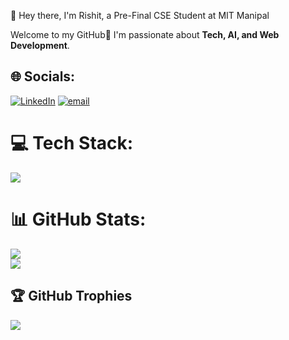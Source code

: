 👋 Hey there, I'm Rishit, a Pre-Final CSE Student at MIT Manipal

Welcome to my GitHub🚀 
I'm passionate about **Tech, AI, and Web Development**.  


## 🌐 Socials:
[![LinkedIn](https://img.shields.io/badge/LinkedIn-%230077B5.svg?logo=linkedin&logoColor=white)](https://linkedin.com/in/mandalrishit) [![email](https://img.shields.io/badge/Email-D14836?logo=gmail&logoColor=white)](mailto:rishit2014@gmail.com) 

# 💻 Tech Stack:
<p align="left">
  <img src="https://skillicons.dev/icons?i=cpp,c,html,css,javascript,react,nodejs,nextjs,npm,express,mongodb,github,postman,py,tensorflow,vscode,windows" />
</p>

# 📊 GitHub Stats:
![](https://nirzak-streak-stats.vercel.app/?user=rish1t&theme=tokyonight&hide_border=true)<br/>
![](https://github-readme-stats.vercel.app/api/top-langs/?username=rish1t&theme=tokyonight&hide_border=true&include_all_commits=true&count_private=true&layout=compact)

## 🏆 GitHub Trophies
![](https://github-profile-trophy.vercel.app/?username=rish1t&theme=radical&no-frame=true&no-bg=false&margin-w=4)

<!-- Proudly created with GPRM ( https://gprm.itsvg.in ) -->
